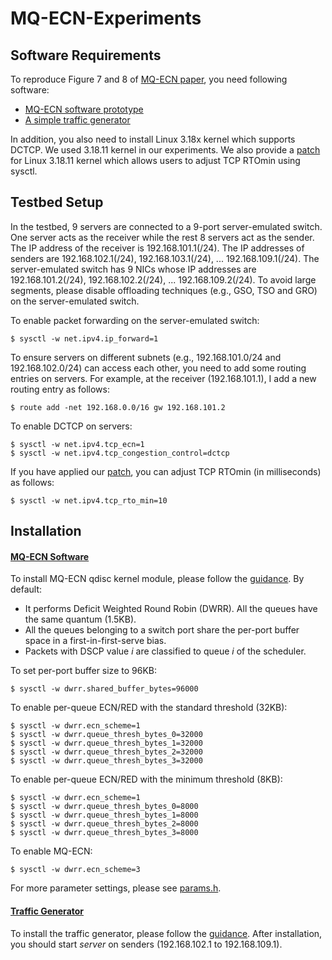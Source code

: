 # MQ-ECN-Experiments
## Software Requirements
To reproduce Figure 7 and 8 of [MQ-ECN paper](http://www.cse.ust.hk/~kaichen/papers/mqecn-nsdi16.pdf), you need following software:
  - [MQ-ECN software prototype](https://github.com/HKUST-SING/MQ-ECN-Software)
  - [A simple traffic generator](https://github.com/HKUST-SING/TrafficGenerator)
  
In addition, you also need to install Linux 3.18x kernel which supports DCTCP. We used 3.18.11 kernel in our experiments. We also provide a [patch](https://github.com/baiwei0427/Latency-Measurement/blob/master/kernel_measurement3.patch) for Linux 3.18.11 kernel which allows users to adjust TCP RTOmin using sysctl.  

## Testbed Setup
In the testbed, 9 servers are connected to a 9-port server-emulated switch. One server acts as the receiver while the rest 8 servers act as the sender. The IP address of the receiver is 192.168.101.1(/24). The IP addresses of senders are 192.168.102.1(/24), 192.168.103.1(/24), ... 192.168.109.1(/24). The server-emulated switch has 9 NICs whose IP addresses are 192.168.101.2(/24), 192.168.102.2(/24), ... 192.168.109.2(/24). To avoid large segments, please disable offloading techniques (e.g., GSO, TSO and GRO) on the server-emulated switch.   

To enable packet forwarding on the server-emulated switch:
```
$ sysctl -w net.ipv4.ip_forward=1
```
To ensure servers on different subnets (e.g., 192.168.101.0/24 and 192.168.102.0/24) can access each other, you need to add some routing entries on servers. For example, at the receiver (192.168.101.1), I add a new routing entry as follows:
```
$ route add -net 192.168.0.0/16 gw 192.168.101.2
```
To enable DCTCP on servers:
```
$ sysctl -w net.ipv4.tcp_ecn=1
$ sysctl -w net.ipv4.tcp_congestion_control=dctcp
```
If you have applied our [patch](https://github.com/baiwei0427/Latency-Measurement/blob/master/kernel_measurement3.patch), you can adjust TCP RTOmin (in milliseconds) as follows:
```
$ sysctl -w net.ipv4.tcp_rto_min=10
```

## Installation
#### [MQ-ECN Software](https://github.com/HKUST-SING/MQ-ECN-Software) 
To install MQ-ECN qdisc kernel module, please follow the [guidance](https://github.com/HKUST-SING/MQ-ECN-Software). By default:
  - It performs Deficit Weighted Round Robin (DWRR). All the queues have the same quantum (1.5KB). 
  - All the queues belonging to a switch port share the per-port buffer space in a first-in-first-serve bias.
  - Packets with DSCP value *i* are classified to queue *i* of the scheduler.
  
To set per-port buffer size to 96KB:
```
$ sysctl -w dwrr.shared_buffer_bytes=96000
```
To enable per-queue ECN/RED with the standard threshold (32KB):
```
$ sysctl -w dwrr.ecn_scheme=1
$ sysctl -w dwrr.queue_thresh_bytes_0=32000
$ sysctl -w dwrr.queue_thresh_bytes_1=32000
$ sysctl -w dwrr.queue_thresh_bytes_2=32000
$ sysctl -w dwrr.queue_thresh_bytes_3=32000
```
To enable per-queue ECN/RED with the minimum threshold (8KB):
```
$ sysctl -w dwrr.ecn_scheme=1
$ sysctl -w dwrr.queue_thresh_bytes_0=8000
$ sysctl -w dwrr.queue_thresh_bytes_1=8000
$ sysctl -w dwrr.queue_thresh_bytes_2=8000
$ sysctl -w dwrr.queue_thresh_bytes_3=8000
```
To enable MQ-ECN:
```
$ sysctl -w dwrr.ecn_scheme=3
```
For more parameter settings, please see [params.h](https://github.com/HKUST-SING/MQ-ECN-Software/blob/master/sch_dwrr/params.h).

#### [Traffic Generator](https://github.com/HKUST-SING/TrafficGenerator)
To install the traffic generator, please follow the [guidance](https://github.com/HKUST-SING/TrafficGenerator). After installation, you should start *server* on senders (192.168.102.1 to 192.168.109.1). 
